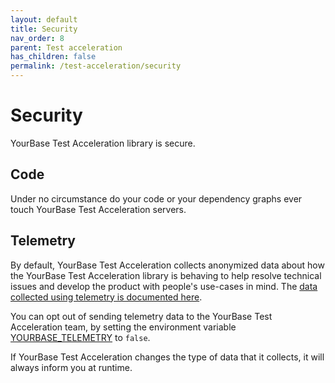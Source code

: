```yaml
---
layout: default
title: Security
nav_order: 8
parent: Test acceleration
has_children: false
permalink: /test-acceleration/security
---
```


# Security
YourBase Test Acceleration library is secure. 

## Code
Under no circumstance do your code or your dependency graphs ever touch YourBase Test Acceleration servers.

## Telemetry
By default, YourBase Test Acceleration collects anonymized data about how the YourBase Test Acceleration library is behaving to help resolve technical issues and develop the product with people's use-cases in mind. The [data collected using telemetry is documented here](https://yourbase.io/data-usage). 

You can opt out of sending telemetry data to the YourBase Test Acceleration team, by setting the environment variable [YOURBASE_TELEMETRY](reference/configuration-options.md#yourbase_telemetry) to `false`.

If YourBase Test Acceleration changes the type of data that it collects, it will always inform you at runtime. 
